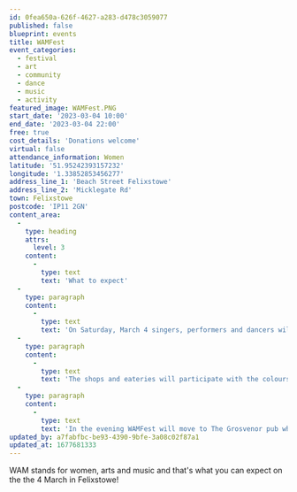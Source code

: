 ```yaml
---
id: 0fea650a-626f-4627-a283-d478c3059077
published: false
blueprint: events
title: WAMFest
event_categories:
  - festival
  - art
  - community
  - dance
  - music
  - activity
featured_image: WAMFest.PNG
start_date: '2023-03-04 10:00'
end_date: '2023-03-04 22:00'
free: true
cost_details: 'Donations welcome'
virtual: false
attendance_information: Women
latitude: '51.95242393157232'
longitude: '1.33852853456277'
address_line_1: 'Beach Street Felixstowe'
address_line_2: 'Micklegate Rd'
town: Felixstowe
postcode: 'IP11 2GN'
content_area:
  -
    type: heading
    attrs:
      level: 3
    content:
      -
        type: text
        text: 'What to expect'
  -
    type: paragraph
    content:
      -
        type: text
        text: 'On Saturday, March 4 singers, performers and dancers will take over Beach Street and La Vida show bar while workshops with an arts and wellness theme will take place at Hazel & Co Yoga studio, also at Beach Street. Visual artists are also invited to exhibit.'
  -
    type: paragraph
    content:
      -
        type: text
        text: '​The shops and eateries will participate with the colours purple, gold and green – the theme of Mardi Gras – helping to create a carnival atmosphere.'
  -
    type: paragraph
    content:
      -
        type: text
        text: '​In the evening WAMFest will move to The Grosvenor pub where a host of local musicians and singers will take to the stage.'
updated_by: a7fabfbc-be93-4390-9bfe-3a08c02f87a1
updated_at: 1677681333
---
```

WAM stands for women, arts and music and that's what you can expect on the the 4 March in Felixstowe!